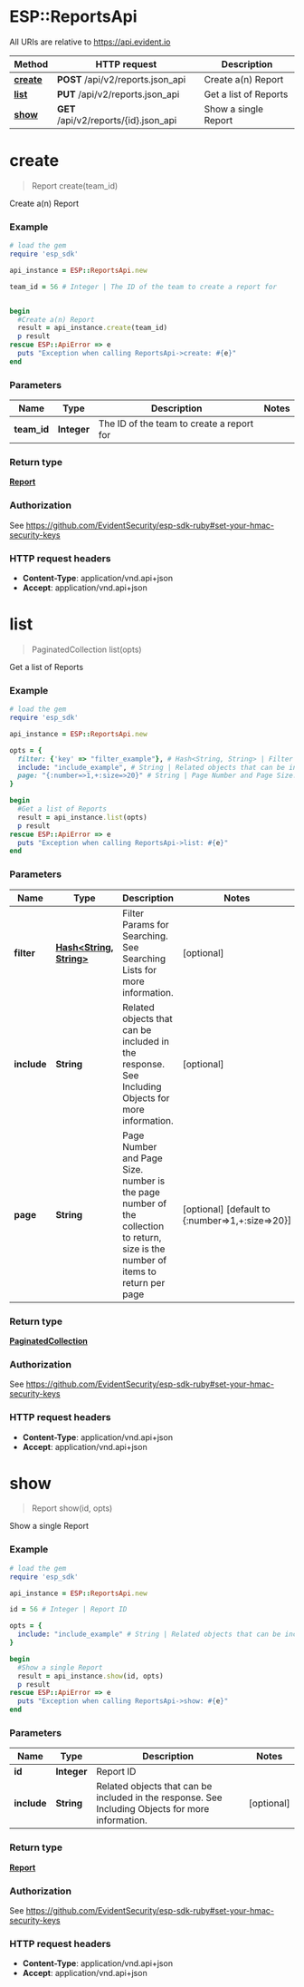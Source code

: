 # ESP::ReportsApi

All URIs are relative to https://api.evident.io

Method | HTTP request | Description
------------- | ------------- | -------------
[**create**](ReportsApi.md#create) | **POST** /api/v2/reports.json_api | Create a(n) Report
[**list**](ReportsApi.md#list) | **PUT** /api/v2/reports.json_api | Get a list of Reports
[**show**](ReportsApi.md#show) | **GET** /api/v2/reports/{id}.json_api | Show a single Report


# **create**
> Report create(team_id)

Create a(n) Report

### Example
```ruby
# load the gem
require 'esp_sdk'

api_instance = ESP::ReportsApi.new

team_id = 56 # Integer | The ID of the team to create a report for


begin
  #Create a(n) Report
  result = api_instance.create(team_id)
  p result
rescue ESP::ApiError => e
  puts "Exception when calling ReportsApi->create: #{e}"
end
```

### Parameters

Name | Type | Description  | Notes
------------- | ------------- | ------------- | -------------
 **team_id** | **Integer**| The ID of the team to create a report for | 

### Return type

[**Report**](Report.md)

### Authorization

See https://github.com/EvidentSecurity/esp-sdk-ruby#set-your-hmac-security-keys

### HTTP request headers

 - **Content-Type**: application/vnd.api+json
 - **Accept**: application/vnd.api+json



# **list**
> PaginatedCollection list(opts)

Get a list of Reports

### Example
```ruby
# load the gem
require 'esp_sdk'

api_instance = ESP::ReportsApi.new

opts = { 
  filter: {'key' => "filter_example"}, # Hash<String, String> | Filter Params for Searching.  See Searching Lists for more information.
  include: "include_example", # String | Related objects that can be included in the response.  See Including Objects for more information.
  page: "{:number=>1,+:size=>20}" # String | Page Number and Page Size.  number is the page number of the collection to return, size is the number of items to return per page
}

begin
  #Get a list of Reports
  result = api_instance.list(opts)
  p result
rescue ESP::ApiError => e
  puts "Exception when calling ReportsApi->list: #{e}"
end
```

### Parameters

Name | Type | Description  | Notes
------------- | ------------- | ------------- | -------------
 **filter** | [**Hash&lt;String, String&gt;**](String.md)| Filter Params for Searching.  See Searching Lists for more information. | [optional] 
 **include** | **String**| Related objects that can be included in the response.  See Including Objects for more information. | [optional] 
 **page** | **String**| Page Number and Page Size.  number is the page number of the collection to return, size is the number of items to return per page | [optional] [default to {:number&#x3D;&gt;1,+:size&#x3D;&gt;20}]

### Return type

[**PaginatedCollection**](PaginatedCollection.md)

### Authorization

See https://github.com/EvidentSecurity/esp-sdk-ruby#set-your-hmac-security-keys

### HTTP request headers

 - **Content-Type**: application/vnd.api+json
 - **Accept**: application/vnd.api+json



# **show**
> Report show(id, opts)

Show a single Report

### Example
```ruby
# load the gem
require 'esp_sdk'

api_instance = ESP::ReportsApi.new

id = 56 # Integer | Report ID

opts = { 
  include: "include_example" # String | Related objects that can be included in the response.  See Including Objects for more information.
}

begin
  #Show a single Report
  result = api_instance.show(id, opts)
  p result
rescue ESP::ApiError => e
  puts "Exception when calling ReportsApi->show: #{e}"
end
```

### Parameters

Name | Type | Description  | Notes
------------- | ------------- | ------------- | -------------
 **id** | **Integer**| Report ID | 
 **include** | **String**| Related objects that can be included in the response.  See Including Objects for more information. | [optional] 

### Return type

[**Report**](Report.md)

### Authorization

See https://github.com/EvidentSecurity/esp-sdk-ruby#set-your-hmac-security-keys

### HTTP request headers

 - **Content-Type**: application/vnd.api+json
 - **Accept**: application/vnd.api+json




